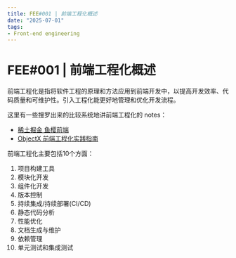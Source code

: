 ```yaml
---
title: FEE#001 | 前端工程化概述
date: "2025-07-01"
tags:
- Front-end engineering
---
```


# FEE#001 | 前端工程化概述

前端工程化是指将软件工程的原理和方法应用到前端开发中，以提高开发效率、代码质量和可维护性。引入工程化能更好地管理和优化开发流程。

这里有一些搜罗出来的比较系统地讲前端工程化的 notes：

- [稀土掘金 鱼樱前端](https://juejin.cn/post/7448191774537842714?searchId=20250701143034089C91190A163A5B8DBE)
- [ObjectX 前端工程化实践指南](https://objectx-9.github.io/front_end_engineer_book/)

前端工程化主要包括10个方面：

1. 项目构建工具
2. 模块化开发
3. 组件化开发
4. 版本控制
5. 持续集成/持续部署(CI/CD)
6. 静态代码分析
7. 性能优化
8. 文档生成与维护
9. 依赖管理
10. 单元测试和集成测试







































































































































































































































































